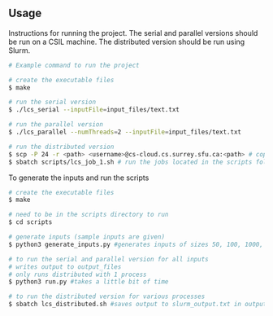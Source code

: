 
## Usage

Instructions for running the project. The serial and parallel versions should be run on a CSIL machine. The distributed version should be run using Slurm.

```bash
# Example command to run the project

# create the executable files
$ make

# run the serial version
$ ./lcs_serial --inputFile=input_files/text.txt

# run the parallel version
$ ./lcs_parallel --numThreads=2 --inputFile=input_files/text.txt

# run the distributed version
$ scp -P 24 -r <path> <username>@cs-cloud.cs.surrey.sfu.ca:<path> # copy the entire directory to slurm
$ sbatch scripts/lcs_job_1.sh # run the jobs located in the scripts folder
```

To generate the inputs and run the scripts

```bash
# create the executable files
$ make

# need to be in the scripts directory to run
$ cd scripts

# generate inputs (sample inputs are given)
$ python3 generate_inputs.py #generates inputs of sizes 50, 100, 1000, 5000, and 10000 

# to run the serial and parallel version for all inputs 
# writes output to output_files 
# only runs distributed with 1 process
$ python3 run.py #takes a little bit of time

# to run the distributed version for various processes
$ sbatch lcs_distributed.sh #saves output to slurm_output.txt in output_files 
```
